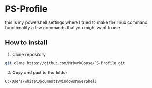 # PS-Profile
this is my powershell settings where I tried to make the linux command functionality a few commands that you might want to use
## How to install
1. Clone repository 
```bash
git clone https://github.com/MrDarkGoose/PS-Profile.git
```
2. Copy and past to the folder
```
C:\Users\white\Documents\WindowsPowerShell
```
